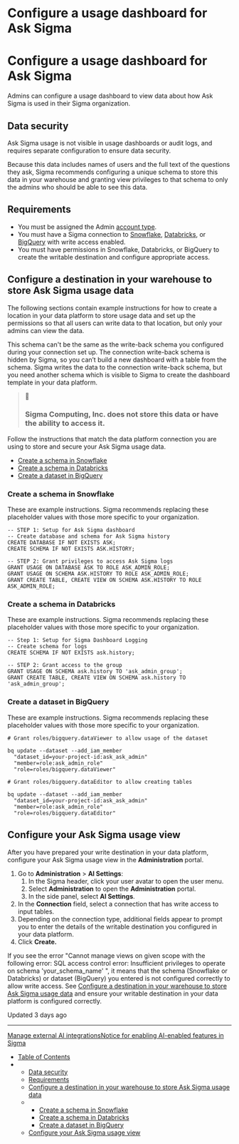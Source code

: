 # Configure a usage dashboard for Ask Sigma

# Configure a usage dashboard for Ask Sigma

Admins can configure a usage dashboard to view data about how Ask Sigma is used in their Sigma organization.

## Data security

Ask Sigma usage is not visible in usage dashboards or audit logs, and requires separate configuration to ensure data security.

Because this data includes names of users and the full text of the questions they ask, Sigma recommends configuring a unique schema to store this data in your warehouse and granting view privileges to that schema to only the admins who should be able to see this data.

## Requirements

* You must be assigned the Admin [account type](/docs/create-and-manage-account-types).
* You must have a Sigma connection to [Snowflake](/docs/connect-to-snowflake), [Databricks](/docs/connect-to-databricks), or [BigQuery](/docs/connect-to-bigquery) with write access enabled.
* You must have permissions in Snowflake, Databricks, or BigQuery to create the writable destination and configure appropriate access.

## Configure a destination in your warehouse to store Ask Sigma usage data

The following sections contain example instructions for how to create a location in your data platform to store usage data and set up the permissions so that all users can write data to that location, but only your admins can view the data.

This schema can't be the same as the write-back schema you configured during your connection set up. The connection write-back schema is hidden by Sigma, so you can’t build a new dashboard with a table from the schema. Sigma writes the data to the connection write-back schema, but you need another schema which is visible to Sigma to create the dashboard template in your data platform.

> 📘
>
> ### Sigma Computing, Inc. does not store this data or have the ability to access it.

Follow the instructions that match the data platform connection you are using to store and secure your Ask Sigma usage data.

* [Create a schema in Snowflake](#create-a-schema-in-snowflake)
* [Create a schema in Databricks](#create-a-schema-in-databricks)
* [Create a dataset in BigQuery](#create-a-dataset-in-bigquery)

### Create a schema in Snowflake

These are example instructions. Sigma recommends replacing these placeholder values with those more specific to your organization.

```
-- STEP 1: Setup for Ask Sigma dashboard 
-- Create database and schema for Ask Sigma history
CREATE DATABASE IF NOT EXISTS ASK;
CREATE SCHEMA IF NOT EXISTS ASK.HISTORY;

-- STEP 2: Grant privileges to access Ask Sigma logs
GRANT USAGE ON DATABASE ASK TO ROLE ASK_ADMIN_ROLE;
GRANT USAGE ON SCHEMA ASK.HISTORY TO ROLE ASK_ADMIN_ROLE;
GRANT CREATE TABLE, CREATE VIEW ON SCHEMA ASK.HISTORY TO ROLE ASK_ADMIN_ROLE;
```

### Create a schema in Databricks

These are example instructions. Sigma recommends replacing these placeholder values with those more specific to your organization.

```
-- Step 1: Setup for Sigma Dashboard Logging
-- Create schema for logs
CREATE SCHEMA IF NOT EXISTS ask.history;

-- STEP 2: Grant access to the group
GRANT USAGE ON SCHEMA ask.history TO 'ask_admin_group';
GRANT CREATE TABLE, CREATE VIEW ON SCHEMA ask.history TO 'ask_admin_group';
```

### Create a dataset in BigQuery

These are example instructions. Sigma recommends replacing these placeholder values with those more specific to your organization.

```
# Grant roles/bigquery.dataViewer to allow usage of the dataset

bq update --dataset --add_iam_member  
  "dataset_id=your-project-id:ask_ask_admin"  
  "member=role:ask_admin_role"  
  "role=roles/bigquery.dataViewer"

# Grant roles/bigquery.dataEditor to allow creating tables

bq update --dataset --add_iam_member  
  "dataset_id=your-project-id:ask_ask_admin"  
  "member=role:ask_admin_role"  
  "role=roles/bigquery.dataEditor"
```

## Configure your Ask Sigma usage view

After you have prepared your write destination in your data platform, configure your Ask Sigma usage view in the **Administration** portal.

1. Go to **Administration** > **AI Settings**:
   1. In the Sigma header, click your user avatar to open the user menu.
   2. Select **Administration** to open the **Administration** portal.
   3. In the side panel, select **AI Settings**.
2. In the **Connection** field, select a connection that has write access to input tables.
3. Depending on the connection type, additional fields appear to prompt you to enter the details of the writable destination you configured in your data platform.
4. Click **Create.**

If you see the error "Cannot manage views on given scope with the following error: SQL access control error: Insufficient privileges to operate on schema 'your\_schema\_name' ", it means that the schema (Snowflake or Databricks) or dataset (BigQuery) you entered is not configured correctly to allow write access. See [Configure a destination in your warehouse to store Ask Sigma usage data](#configure-a-destination-in-your-warehouse-to-store-ask-sigma-usage-data) and ensure your writable destination in your data platform is configured correctly.

Updated 3 days ago

---

[Manage external AI integrations](/docs/manage-external-ai-integrations)[Notice for enabling AI-enabled features in Sigma](/docs/notice-for-enabling-ai-enabled-features-in-sigma)

* [Table of Contents](#)
* + [Data security](#data-security)
  + [Requirements](#requirements)
  + [Configure a destination in your warehouse to store Ask Sigma usage data](#configure-a-destination-in-your-warehouse-to-store-ask-sigma-usage-data)
  + - [Create a schema in Snowflake](#create-a-schema-in-snowflake)
    - [Create a schema in Databricks](#create-a-schema-in-databricks)
    - [Create a dataset in BigQuery](#create-a-dataset-in-bigquery)
  + [Configure your Ask Sigma usage view](#configure-your-ask-sigma-usage-view)